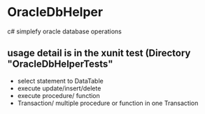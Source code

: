# OracleDbHelper
c# simplefy oracle database operations
## usage detail is in the xunit test (Directory "OracleDbHelperTests"
- select statement to DataTable
- execute update/insert/delete 
- execute procedure/ function
- Transaction/ multiple procedure or function in one Transaction

